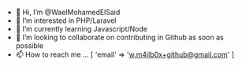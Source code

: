 - 👋 Hi, I’m @WaelMohamedElSaid
- 👀 I’m interested in PHP/Laravel
- 🌱 I’m currently learning Javascript/Node
- 💞️ I’m looking to collaborate on contributing in Github as soon as possible
- 📫 How to reach me ... [
    'email' => 'w.m4ilb0x+github@gmail.com'
]

<!---
WaelMohamedElSaid/WaelMohamedElSaid is a ✨ special ✨ repository because its `README.md` (this file) appears on your GitHub profile.
You can click the Preview link to take a look at your changes.
--->
